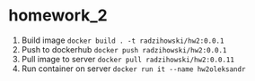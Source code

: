 # homework_2
1) Build image
```docker build . -t radzihowski/hw2:0.0.1```
2) Push to dockerhub
```docker push radzihowski/hw2:0.0.1```
3) Pull image to server
```docker pull radzihowski/hw2:0.0.11```
4) Run container on server
```docker run it --name hw2oleksandr ```